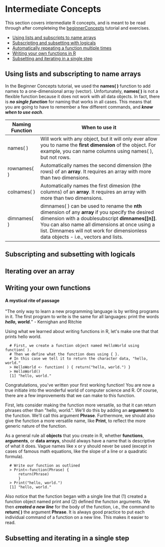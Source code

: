 # Intermediate Concepts

This section covers intermediate R concepts, and is meant to be read through after completeing the [beginnerConcepts]() tutorial and exercises.

+ [Using lists and subscripts to name arrays](#using-lists-and-subscripts-to-name-arrays)
+ [Subscripting and subsetting with logicals](#subscripting-and-subsetting-with-logicals)
+ [Automatically repeating a function multiple times](#automatically-repeating-a-function-multiple-times)
+ [Writing your own functions in R](#writing-your-own-functions-in-r)
+ [Subsetting and iterating in a single step](#subsetting-and-iterating-in-a-single-step)

## Using lists and subscripting to name arrays

In the Beginner Concepts tutorial, we used the **names( )** function to add names to a one-dimensional array (vector). Unfortunately, **names( )** is not a flexible function because it does not work with all data objects. In fact, there is ***no single function*** for naming that works in all cases. This means that you are going to have to remember a few different commands, and ***know when to use each***.

Naming Function | When to use it
--------------- | -------------------
names( ) | Will work with any object, but it will only ever allow you to name the **first dimension** of the object. For example, you can name columns using names( ), but not rows.
rownames( ) |	Automatically names the second dimension (the rows) of an **array**. It requires an array with more than two dimensions.
colnames( ) |	Automatically names the first dimesion (the columns) of an **array**. It requires an array with more than two dimensions.
dimnames( ) |	dimnames( ) can be used to rename the **nth** dimension of any **array** if you specify the desired dimension with a doublesubscript **dimnames[[n]]**. You can also name all dimensions at once using a list.  Dimnames will not work for dimensionless data objects - i.e., vectors and lists.

## Subscripting and subsetting with logicals

## Iterating over an array

## Writing your own functions

#### A mystical rite of passage
"The only way to learn a new programming language is by writing programs in it. The first program to write is the same for all languages: print the words ***hello, world.***" - Kernighan and Ritchie

Using what we learned about writing functions in R, let's make one that that prints hello world.

````
  # First, we create a function object named HelloWorld using function( ).
  # Then we define what the function does using { }.
  # In this case we tell it to return the character data, "hello, world."
  > HelloWorld <- function( ) { return("hello, world.") }
  > HelloWorld()
  [1] "hello, world."
````

Congratulations, you've written your first working function! You are now a true initiate into the wonderful world of computer science and R. Of course, there are a few improvements that we can make to this function.

First, lets consider making the function more versatile, so that it can return phrases other than "hello, world.". We'll do this by adding an **argument** to the function. We'll call this argument **Phrase**. Furthermore, we should also give the function a more versatile name, like **Print**, to reflect the more generic nature of the function.

As a general rule all **objects** that you create in R, whether **functions**, **arguments**, or **data arrays**, should always have a name that is descriptive of what it does. Vague names like x or y should never be used (except in cases of famous math equations, like the slope of a line or a quadratic formula).

````
  # Write our function as outlined
  > Print<-function(Phrase) {
      return(Phrase)
      }
  > Print("hello, world.")
  [1] "hello, world."
````
  
Also notice that the function began with a single line that (1) created a function object named print and (2) defined the functon arguments. We then ***created a new line*** for the body of the function, i.e., the command to **return( )** the argument **Phrase**. It is always good practice to put each individual command of a function on a new line. This makes it easier to read.

## Subsetting and iterating in a single step
